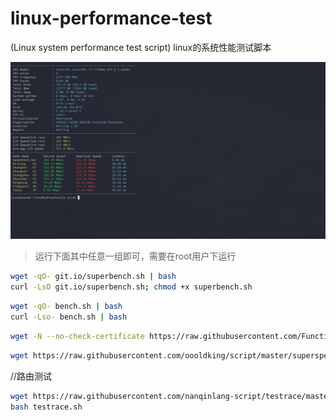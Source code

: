 # linux-performance-test
(Linux system performance test script) linux的系统性能测试脚本

![image](https://github.com/520Matches/linux-performance-test/blob/main/images/bench.png)

> 运行下面其中任意一组即可，需要在root用户下运行

```bash
wget -qO- git.io/superbench.sh | bash
curl -LsO git.io/superbench.sh; chmod +x superbench.sh
```

```bash
wget -qO- bench.sh | bash
curl -Lso- bench.sh | bash
```

```bash
wget -N --no-check-certificate https://raw.githubusercontent.com/FunctionClub/ZBench/master/ZBench-CN.sh && bash ZBench-CN.sh
```

```bash
wget https://raw.githubusercontent.com/oooldking/script/master/superspeed.sh && chmod +x superspeed.sh && ./superspeed.sh
```


//路由测试
```bash
wget https://raw.githubusercontent.com/nanqinlang-script/testrace/master/testrace.sh
bash testrace.sh
```
